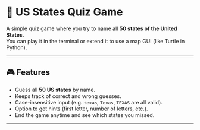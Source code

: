 # 🗽 US States Quiz Game

A simple quiz game where you try to name all **50 states of the United States**.  
You can play it in the terminal or extend it to use a map GUI (like Turtle in Python).

---

## 🎮 Features
- Guess all **50 US states** by name.  
- Keeps track of correct and wrong guesses.  
- Case-insensitive input (e.g. `texas`, `Texas`, `TEXAS` are all valid).  
- Option to get hints (first letter, number of letters, etc.).  
- End the game anytime and see which states you missed.  

---
